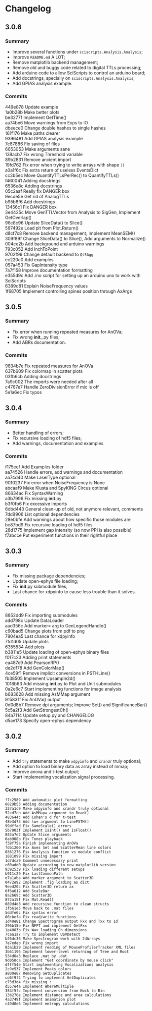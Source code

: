 # Changelog   
   
## 3.0.6   
   
### Summary   
- Improve several functions under `sciscripts.Analysis.Analysis`;   
- Improve `README.md` A LOT;   
- Remove matplotlib backend management;   
- Remove old and buggy code related to digital TTLs processing;   
- Add arduino code to allow SciScripts to control an arduino board;   
- Add docstrings, specially on `sciscripts.Analysis.Analysis`;   
- Add GPIAS analysis example.   
   
### Commits   
449e878 Update example   
1a0b28b Make better plots   
be3277f Implement GetTime()   
aa74be6 Move warnings from Exps to IO   
dbeece0 Change double hashes to single hashes   
161f176 Make paths clearer   
9396481 Add GPIAS analysis example   
7c87886 Fix saving of files   
6653053 Make arguments sane   
138acb7 Fix wrong Threshold variable   
89b2831 Remove ancient import   
19fd762 Fix error when trying to write arrays with shape `()`   
a0a1f6c Fix extra return of useless EventsDict   
cc3b5ec Move QuantifyTTLsPerRec() to QuantifyTTLs()   
f460041 Adding docstrings   
6536e8c Adding docstrings   
05c2aaf Really fix DANGER box   
9ecde5e Get rid of AnalogTTLs   
b95b8f6 Add docstrings   
13456c1 Fix DANGER box   
3e4425c Move GenTTLVector from Analysis to SigGen, Implement GetOverlap()   
96c8c96 Update SliceData() to Slice()   
567492e Load plt from Plot.Return()   
d8cf7c8 Remove backend management, Implement MeanSEM()   
309f89f Change SliceData() to Slice(), Add arguments to Normalize()   
004ce2b Add background and arduino warnings   
793c052 Add InchToPoint   
9702f99 Change default backend to `Qt5Agg`   
ec220c0 Add examples   
057a453 Fix GapIntensity type   
7a7f158 Improve documentation formatting   
e355d9c Add .ino script for setting up an arduino uno to work with SciScripts   
6389d81 Explain NoiseFrequency values   
1f68705 Implement controlling spines position through AxArgs   
   
## 3.0.5   
   
### Summary   
- Fix error when running repeated measures for AnOVa;   
- Fix wrong __init___.py files;   
- Add ABRs documentation.   
   
### Commits   
9834b7e Fix repeated measures for AnOVa   
637b609 Fix colormap in scatter plots   
03fb6cb Adding docstrings   
7a9c002 The imports were needed after all   
c4767e7 Handle ZeroDivisionError if mic is off   
5e1a6ec Fix typos   
   
   
## 3.0.4   
   
### Summary   
- Better handling of errors;   
- Fix recursive loading of hdf5 files;   
- Add warnings, documentation and examples.   
   
### Commits   
f175eef Add Examples folder   
aa74526 Handle errors, add warnings and documentation   
aa74d40 Make LaserType optional   
9010237 Fix error when NoiseFrequency is None   
abcaaf9 Make Klusta and SpyKING Circus optional   
86634ac Fix SyntaxWarning   
a3b7996 Fix missing __init__.py   
b3f0fb6 Fix excessive imports   
6dbd443 General clean-up of old, not anymore relevant, comments   
7dd9906 List optional dependencies   
28e0bfe Add warnings about how specific those modules are   
bc87bd9 Fix recursive loading of hdf5 files   
28d1775 Implement gap intensity (so now PPI is also possible)   
f7abcce Put experiment functions in their rightful place   
   
## 3.0.3   
   
### Summary   
- Fix missing package dependencies;   
- Update open-ephys file loading;   
- Fix __init__.py submodule files;   
- Last chance for xdpyinfo to cause less trouble than it solves.   
   
### Commits   
8852dd9 Fix importing submodules   
add798c Update DataLoader   
aad356c Add marker= arg to GenLegendHandle()   
c60bad5 Change plots from pdf to png   
7804ea5 Last chance for xdpyinfo   
7fd1d05 Update plots   
6355534 Add plots   
b3811e5 Update loading of open-ephys binary files   
f017c23 Adding print statements   
ea487c9 Add PearsonRP()   
de2df78 Add GenColorMap()   
4ce59f1 Remove implicit conversions in PSTHLine()   
fb38505 Implement Upsample2d()   
1018b63 Add missing __init__.py to Plot and Unit submodules   
0a2e6c7 Start implementing functions for image analysis   
b683628 Add missing AsMMap argument   
915831f Fix AnOVa() output   
0d0d8b7 Remove dpi arguments; Improve Set() and SignificanceBar()   
5c5a2f3 Add GetStrongestCh()   
84a7114 Update setup.py and CHANGELOG   
d5ae173 Specify open-ephys dependency   
   
   
## 3.0.2   
   
### Summary     
- Add `try` statements to make `xdpyinfo` and `xrandr` truly optional;     
- Add option to load binary data as array instead of mmap;     
- Improve anova and t-test output;     
- Start implementing vocalization signal processing.   
   
### Commits     
```   
f7c2589 Add automatic plot formatting   
8829b53 Adding documentation   
327a1c9 Make xdpyinfo and xrandr truly optional   
52ed7cb Add AsMMap= argument to Read()   
483644c Add Cohen's d for t-test   
48e3d73 Add lw= argument to LinePSTH()   
99dffad Fix SameScale() errors   
5b7003f Implement IsInt() and IsFloat()   
843a7e2 Update Slice arguments   
6ab908b Fix Tones playback   
f38f75a Finish implementing AnOVa   
fdb1200 Fix Axes Set and ScatterMean line colors   
0361276 Fix Analysis function vs module conflict   
1881099 Fix missing import   
1d7dca9 Comment unnecessary print   
c60add0 Update according to new matplotlib version   
9392539 Fix loading different setups   
b911c29 Fix LastCommonPath   
e7a1aba Add marker argument to Scatter3D   
0472e92 Implement .fig loading as dict   
9eed20c Fix Scatter3D return ax   
6f6a612 Add ScaleBar   
8a2669c Add Scatter3D   
872a15f Fix Mat.Read()   
089d4d8 Add recursive function to clean structs   
1fb61e5 Move back to .mat files   
5ddfe6c Fix syntax error   
00cbefa Fix read/write functions   
1d48e81 Change Spectrogram output Fxx and Txx to 1d   
296b15e Fix NFFT and implement GetFxx   
1e4003b Fix Wav loading Ch dimensions   
7caa1a7 Try to implement USVDetect   
b26dc36 Make Spectrogram work with 2dArrays   
7e7edeb Fix wrong import   
83a1b29 Implement reading of MouseProfilerTracker XML files   
3b61196 Implement lower-level returning of Tree and Root   
534d6a3 Replace .mat by .dat   
9d050ca Implement "Get coordinate by mouse click"   
dfff54e Start implementing Vocalizations analysis   
2c9e537 Implement Peaks colors   
a800e87 Removing GetDuplicates   
cd6f9f2 Trying to implement GetDuplicates   
c73d3d4 fix missing :   
d557e4a Implement WhereMultiple   
354f5fc Implement conversion from Kwik to Bin   
13b278e Implement distance and area calculations   
4a3749f Implement animation plot   
c49d8e6 Implement entropy calculations   
```   

